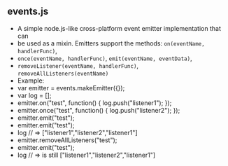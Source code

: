 ## events.js


* A simple node.js-like cross-platform event emitter implementation that can
* be used as a mixin. Emitters support the methods: `on(eventName, handlerFunc)`,
* `once(eventName, handlerFunc)`, `emit(eventName, eventData)`,
* `removeListener(eventName, handlerFunc)`, `removeAllListeners(eventName)`
* Example:
* var emitter = events.makeEmitter({});
* var log = [];
* emitter.on("test", function() { log.push("listener1"); });
* emitter.once("test", function() { log.push("listener2"); });
* emitter.emit("test");
* emitter.emit("test");
* log // => ["listener1","listener2","listener1"]
* emitter.removeAllListeners("test");
* emitter.emit("test");
* log // => is still ["listener1","listener2","listener1"]


<!--*no toc!*-->

